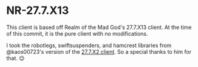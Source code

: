 # NR-27.7.X13

This client is based off Realm of the Mad God's 27.7.X13 client. At the time of this commit, it is the pure client with no modifications.

I took the robotlegs, swiftsuspenders, and hamcrest libraries from @kaos00723's version of the [27.7.X2 client](https://github.com/kaos00723/RotMG_Client_27.7.X2). So a special thanks to him for that. :relieved:
